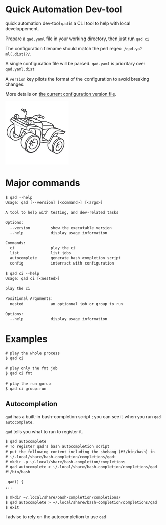 # Quick Automation Dev-tool

quick automation dev-tool `qad` is a CLI tool to help with local developpement.

Prepare a `qad.yaml` file in your working directory, then just run `qad ci`

The configuration filename should match the perl regex: `/qad.ya?ml(.dist)?/`.

A single configuration file will be parsed. `qad.yaml` is prioritary over `qad.yaml.dist`

A `version` key pilots the format of the configuration to avoid breaking changes.

More details on [the current configuration version file](docs/VERSION_1.md).

![A cute quad drawing](docs/qad.png)

# Major commands

```shell
$ qad --help
Usage: qad [--version] [<command>] [<args>]

A tool to help with testing, and dev-related tasks

Options:
  --version         show the executable version
  --help            display usage information

Commands:
  ci                play the ci
  list              list jobs
  autocomplete      generate bash completion script
  config            interract with configuration

$ qad ci --help 
Usage: qad ci [<nested>]

play the ci

Positional Arguments:
  nested            an optionnal job or group to run

Options:
  --help            display usage information

```

# Examples

```shell
# play the whole process
$ qad ci

# play only the fmt job
$ qad ci fmt

# play the run gorup
$ qad ci group:run
```

## Autocompletion

`qad` has a built-in bash-completion script ; you can see it when you run `qad autocomplete`.

`qad` tells you what to run to register it.

```shell
$ qad autocomplete 
# To register qad's bash autocompletion script
# put the following content including the shebang (#!/bin/bash) in
# ~/.local/share/bash-completion/completions/qad:
# mkdir -p ~/.local/share/bash-completion/completions
# qad autocomplete > ~/.local/share/bash-completion/completions/qad
#!/bin/bash

_qad() {
...

$ mkdir ~/.local/share/bash-completion/completions/
$ qad autocomplete > ~/.local/share/bash-completion/completions/qad
$ exit

```

I advise to rely on the autocompletion to use `qad`
